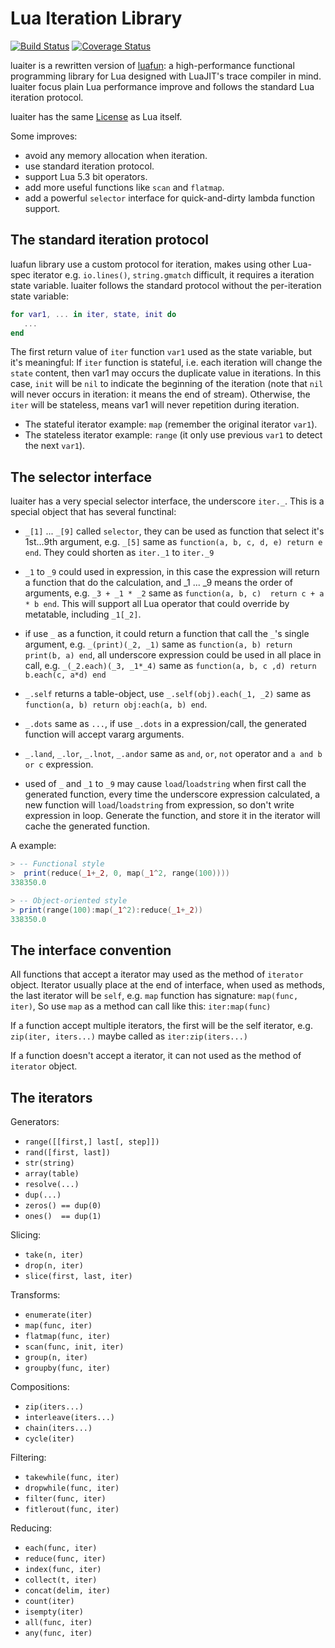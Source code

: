 Lua Iteration Library
========================
[![Build Status](https://travis-ci.org/starwing/luaiter.svg?branch=master)](https://travis-ci.org/starwing/luaiter)
[![Coverage Status](https://coveralls.io/repos/github/starwing/luaiter/badge.svg?branch=master)](https://coveralls.io/github/starwing/luaiter?branch=master)

luaiter is a rewritten version of [luafun][1]: a high-performance
functional programming library for Lua designed with LuaJIT's trace
compiler in mind. luaiter focus plain Lua performance improve and
follows the standard Lua iteration protocol.

luaiter has the same [License][2] as Lua itself.

Some improves:
  - avoid any memory allocation when iteration.
  - use standard iteration protocol.
  - support Lua 5.3 bit operators.
  - add more useful functions like `scan` and `flatmap`.
  - add a powerful `selector` interface for quick-and-dirty lambda
    function support.

[1]: https://github.com/rtsisyk/luafun
[2]: https://www.lua.org/license.html


The standard iteration protocol
-------------------------------

luafun library use a custom protocol for iteration, makes using other
Lua-spec iterator e.g. `io.lines()`, `string.gmatch` difficult, it
requires a iteration state variable. luaiter follows the standard
protocol without the per-iteration state variable:

```Lua
for var1, ... in iter, state, init do
   ...
end
```

The first return value of `iter` function `var1` used as the state
variable, but it's meaningful: If `iter` function is stateful, i.e.
each iteration will change the `state` content, then var1 may occurs
the duplicate value in iterations. In this case, `init` will be `nil`
to indicate the beginning of the iteration (note that `nil` will never
occurs in iteration: it means the end of stream). Otherwise, the
`iter` will be stateless, means var1 will never repetition during
iteration.

- The stateful iterator example: `map` (remember the original iterator
  `var1`).
- The stateless iterator example: `range` (it only use previous `var1`
  to detect the next `var1`).


The selector interface
----------------------

luaiter has a very special selector interface, the underscore
`iter._`. This is a special object that has several functinal:

  - `_[1]` ... `_[9]` called `selector`, they can be used as function
    that select it's 1st...9th argument, e.g. `_[5]` same as
    `function(a, b, c, d, e) return e end`. They could shorten as
    `iter._1` to `iter._9`

  - `_1` to `_9` could used in expression, in this case the expression
    will return a function that do the calculation, and _1 ... _9
    means the order of arguments, e.g. `_3 + _1 * _2` same as
    `function(a, b, c)  return c + a * b end`. This will support all
    Lua operator that could override by metatable, including `_1[_2]`.

  - if use `_` as a function, it could return a function that call the
    `_`'s single argument, e.g. `_(print)(_2, _1)` same as
    `function(a, b) return print(b, a) end`, all underscore expression
    could be used in all place in call, e.g. `_(_2.each)(_3, _1*_4)`
    same as `function(a, b, c ,d) return b.each(c, a*d) end`

  - `_.self` returns a table-object, use `_.self(obj).each(_1, _2)`
    same as `function(a, b) return obj:each(a, b) end`.

  - `_.dots` same as `...`, if use `_.dots` in a expression/call, the
    generated function will accept vararg arguments.

  - `_.land`, `_.lor`, `_.lnot`, `_.andor` same as `and`, `or`, `not`
    operator and `a and b or c` expression.

  - used of `_` and `_1` to `_9` may cause `load`/`loadstring` when
    first call the generated function, every time the underscore
    expression calculated, a new function will `load`/`loadstring`
    from expression, so don't write expression in loop. Generate the
    function, and store it in the iterator will cache the generated
    function.

A example:

```Lua
> -- Functional style
>  print(reduce(_1+_2, 0, map(_1^2, range(100))))
338350.0

> -- Object-oriented style
> print(range(100):map(_1^2):reduce(_1+_2))
338350.0
```


The interface convention
------------------------

All functions that accept a iterator may used as the method of
`iterator` object. Iterator usually place at the end of interface,
when used as methods, the last iterator will be `self`, e.g. `map`
function has signature: `map(func, iter)`, So use `map` as a method
can call like this: `iter:map(func)`

If a function accept multiple iterators, the first will be the self
iterator, e.g. `zip(iter, iters...)` maybe called as `iter:zip(iters...)`

If a function doesn't accept a iterator, it can not used as the
method of `iterator` object.


The iterators
-------------

Generators:
  - `range([[first,] last[, step]])`
  - `rand([first, last])`
  - `str(string)`
  - `array(table)`
  - `resolve(...)`
  - `dup(...)`
  - `zeros() == dup(0)`
  - `ones()  == dup(1)`

Slicing:
  - `take(n, iter)`
  - `drop(n, iter)`
  - `slice(first, last, iter)`

Transforms:
  - `enumerate(iter)`
  - `map(func, iter)`
  - `flatmap(func, iter)`
  - `scan(func, init, iter)`
  - `group(n, iter)`
  - `groupby(func, iter)`

Compositions:
  - `zip(iters...)`
  - `interleave(iters...)`
  - `chain(iters...)`
  - `cycle(iter)`

Filtering:
  - `takewhile(func, iter)`
  - `dropwhile(func, iter)`
  - `filter(func, iter)`
  - `fitlerout(func, iter)`

Reducing:
  - `each(func, iter)`
  - `reduce(func, iter)`
  - `index(func, iter)`
  - `collect(t, iter)`
  - `concat(delim, iter)`
  - `count(iter)`
  - `isempty(iter)`
  - `all(func, iter)`
  - `any(func, iter)`


